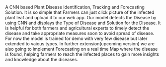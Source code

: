 A CNN based Plant Disease Identification, Tracking and Forecasting Solution. 
It is so simple that Farmers can just click picture of the infected plant leaf and upload it to our web app. 
Our model detects the Disease by using CNN and displays the Type of Disease and Solution for the Disease. 
It is helpful for both farmers and agricultural experts to timely detect the disease and take appropriate measures soon to avoid spread of disease. 
For now the model is trained for demo with very few disease but later extended to vaious types. 
In further extension(upcoming version) we are also going to implement Forecasting on a real time Map where the disease is found, helping farmers to reach the infected places to gain more insights and knowledge about the diseases.
